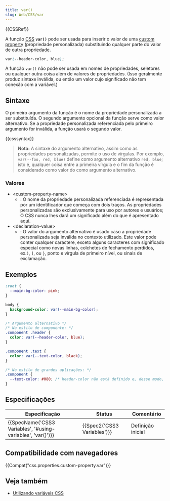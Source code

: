 ```yaml
---
title: var()
slug: Web/CSS/var
---
```


{{CSSRef}}

A função [CSS](/pt-BR/docs/Web/CSS) **`var()`** pode ser usada para inserir o valor de uma [custom property](/pt-BR/docs/Web/CSS/--*) (propriedade personalizada) substituindo qualquer parte do valor de outra propriedade.

```css
var(--header-color, blue);
```

A função `var()` não pode ser usada em nomes de propriedades, seletores ou qualquer outra coisa além de valores de propriedades. (Isso geralmente produz sintaxe inválida, ou então um valor cujo significado não tem conexão com a variável.)

## Sintaxe

O primeiro argumento da função é o nome da propriedade personalizada a ser substituída. O segundo argumento opcional da função serve como valor alternativo. Se a propriedade personalizada referenciada pelo primeiro argumento for inválida, a função usará o segundo valor.

{{csssyntax}}

> **Nota:** A sintaxe do argumento alternativo, assim como as propriedades personalizadas, permite o uso de vírgulas. Por exemplo, `var(--foo, red, blue)` define como argumento alternativo `red, blue`; isto é, qualquer coisa entre a primeira vírgula e o fim da função é considerado como valor do como argumento alternativo.

### Valores

- \<custom-property-name>
  - : O nome da propriedade personalizada referenciada é representada por um identificador que começa com dois traços. As propriedades personalizadas são exclusivamente para uso por autores e usuários; O CSS nunca lhes dará um significado além do que é apresentado aqui.
- \<declaration-value>
  - : O valor do argumento alternativo é usado caso a propriedade personalizada seja inválida no contexto utilizado. Este valor pode conter qualquer caractere, exceto alguns caracteres com significado especial como novas linhas, colchetes de fechamento perdidos, ex.`)`, `]`, ou `}`, ponto e vírgula de primeiro nível, ou sinais de exclamação.

## Exemplos

```css
:root {
  --main-bg-color: pink;
}

body {
  background-color: var(--main-bg-color);
}
```

```css
/* Argumento alternativo */
/* No estilo de componente: */
.component .header {
  color: var(--header-color, blue);
}

.component .text {
  color: var(--text-color, black);
}

/* No estilo de grandes aplicações: */
.component {
  --text-color: #080; /* header-color não está definido e, desse modo, permanece azul, o valor do argumento alternativo */
}
```

## Especificações

| Especificação                                                                    | Status                               | Comentário        |
| -------------------------------------------------------------------------------- | ------------------------------------ | ----------------- |
| {{SpecName('CSS3 Variables', '#using-variables', 'var()')}} | {{Spec2('CSS3 Variables')}} | Definição inicial |

## Compatibilidade com navegadores

{{Compat("css.properties.custom-property.var")}}

## Veja também

- [Utilizando variáveis CSS](/pt-BR/docs/Web/CSS/Using_CSS_variables)
